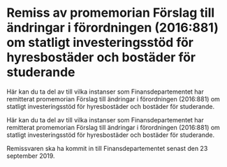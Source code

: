 # Remiss av promemorian Förslag till ändringar i förordningen (2016:881) om statligt investeringsstöd för hyresbostäder och bostäder för studerande

Här kan du ta del av till vilka instanser som Finansdepartementet har remitterat promemorian Förslag till ändringar i förordningen (2016:881) om statligt investeringsstöd för hyresbostäder och bostäder för studerande.

Här kan du ta del av till vilka instanser som Finansdepartementet har remitterat promemorian Förslag till ändringar i förordningen (2016:881) om statligt investeringsstöd för hyresbostäder och bostäder för studerande.

Remissvaren ska ha kommit in till Finansdepartementet senast den 23 september 2019.
